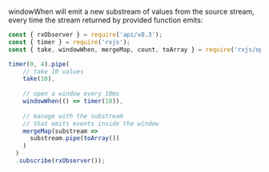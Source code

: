 <!--
name:		
title:		windowWhen
pageTitle:	RxJS windowWhen operator example
desc:		windowWhen will emit a new substream of values from the source stream, every time the stream returned by provided function emits:
docsUrl:	https://rxjs.dev/api/operators/throttleTime
-->

windowWhen will emit a new substream of values from the source stream, every time the stream returned by provided function emits:

```js
const { rxObserver } = require('api/v0.3');
const { timer } = require('rxjs');
const { take, windowWhen, mergeMap, count, toArray } = require('rxjs/operators');

timer(0, 4).pipe(
    // take 10 values
    take(10),
  
    // open a window every 10ms
    windowWhen(() => timer(10)),
  
    // manage with the substream
    // that emits events inside the window
    mergeMap(substream =>
      substream.pipe(toArray())
    )
  )
  .subscribe(rxObserver());
  ```